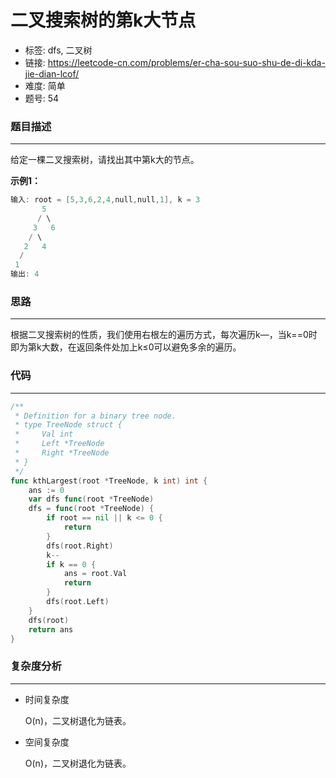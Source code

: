 # 二叉搜索树的第k大节点

- 标签: dfs, 二叉树
- 链接: https://leetcode-cn.com/problems/er-cha-sou-suo-shu-de-di-kda-jie-dian-lcof/
- 难度: 简单
- 题号: 54

### 题目描述

---

给定一棵二叉搜索树，请找出其中第k大的节点。

**示例1：**

```go
输入: root = [5,3,6,2,4,null,null,1], k = 3
       5
      / \
     3   6
    / \
   2   4
  /
 1
输出: 4
```

### 思路

---

根据二叉搜索树的性质，我们使用右根左的遍历方式，每次遍历k—，当k==0时即为第k大数，在返回条件处加上k≤0可以避免多余的遍历。

### 代码

---

```go
/**
 * Definition for a binary tree node.
 * type TreeNode struct {
 *     Val int
 *     Left *TreeNode
 *     Right *TreeNode
 * }
 */
func kthLargest(root *TreeNode, k int) int {
    ans := 0
    var dfs func(root *TreeNode)
    dfs = func(root *TreeNode) {
        if root == nil || k <= 0 {
            return
        }
        dfs(root.Right)
        k--
        if k == 0 {
            ans = root.Val
            return
        }
        dfs(root.Left)
    }
    dfs(root)
    return ans
}
```

### 复杂度分析

---

- 时间复杂度

    O(n)，二叉树退化为链表。

- 空间复杂度

    O(n)，二叉树退化为链表。